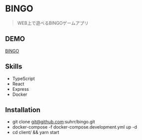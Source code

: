 # BINGO
> WEB上で遊べるBINGOゲームアプリ

## DEMO
 [BINGO](https://bingo.codeholic.me)  
 
## Skills
- TypeScript
- React
- Express
- Docker

## Installation
- git clone git@github.com:suhrr/bingo.git
- docker-compose -f docker-compose.development.yml up -d
- cd client/ && yarn start
